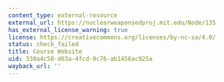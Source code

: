 ```yaml
---
content_type: external-resource
external_url: https://nuclearweaponsedproj.mit.edu/Node/135
has_external_license_warning: true
license: https://creativecommons.org/licenses/by-nc-sa/4.0/
status: check_failed
title: Course Website
uid: 330a4c58-d63a-4fcd-9c76-ab1456ac925a
wayback_url: ''
---
```


